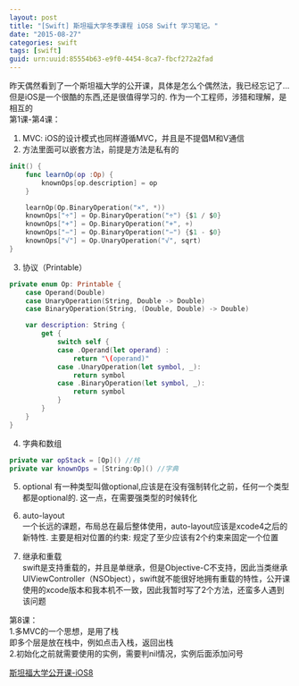 ```yaml
---
layout: post
title: "[Swift] 斯坦福大学冬季课程 iOS8 Swift 学习笔记。"
date: "2015-08-27"
categories: swift
tags: [swift]
guid: urn:uuid:85554b63-e9f0-4454-8ca7-fbcf272a2fad
---
```


昨天偶然看到了一个斯坦福大学的公开课，具体是怎么个偶然法，我已经忘记了...但是iOS是一个很酷的东西,还是很值得学习的. 作为一个工程师，涉猎和理解，是相互的  
第1课-第4课：  

1. MVC: iOS的设计模式也同样遵循MVC，并且是不提倡M和V通信    
2. 方法里面可以嵌套方法，前提是方法是私有的  

~~~swift
init() {
    func learnOp(op :Op) {
        knownOps[op.description] = op
    }

    learnOp(Op.BinaryOperation("×", *))
    knownOps["÷"] = Op.BinaryOperation("÷") {$1 / $0}
    knownOps["+"] = Op.BinaryOperation("+", +)
    knownOps["−"] = Op.BinaryOperation("−") {$1 - $0}
    knownOps["√"] = Op.UnaryOperation("√", sqrt)
}
~~~

3. 协议（Printable）
  
~~~swift
private enum Op: Printable {
    case Operand(Double)
    case UnaryOperation(String, Double -> Double)
    case BinaryOperation(String, (Double, Double) -> Double)

    var description: String {
        get {
            switch self {
            case .Operand(let operand) :
                return "\(operand)"
            case .UnaryOperation(let symbol, _):
                return symbol
            case .BinaryOperation(let symbol, _):
                return symbol
            }
        }
    }
}
~~~

4. 字典和数组
  
~~~swift
private var opStack = [Op]() //栈
private var knownOps = [String:Op]() //字典
~~~

5. optional
有一种类型叫做optional,应该是在没有强制转化之前，任何一个类型都是optional的. 这一点，在需要强类型的时候转化  

6. auto-layout  
一个长远的课题，布局总在最后整体使用，auto-layout应该是xcode4之后的新特性. 主要是相对位置的约束: 规定了至少应该有2个约束来固定一个位置  

7. 继承和重载  
swift是支持重载的，并且是单继承，但是Objective-C不支持，因此当类继承UIViewController（NSObject），swift就不能很好地拥有重载的特性，公开课使用的xcode版本和我本机不一致，因此我暂时写了2个方法，还蛮多人遇到该问题

第8课：  
1.多MVC的一个思想，是用了栈  
即多个层是放在栈中，例如点击入栈，返回出栈  
2.初始化之前就需要使用的实例，需要判nil情况，实例后面添加问号

[斯坦福大学公开课-iOS8](http://www.swiftv.cn/course/i7ahl5gn)
